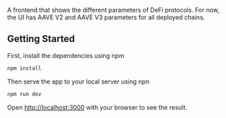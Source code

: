 A frontend that shows the different parameters of DeFi protocols. For now, the UI has AAVE V2 and AAVE V3 parameters for all deployed chains.

## Getting Started

First, install the dependencies using npm

```bash
npm install
```

Then serve the app to your local server using npn

```bash
npm run dev
```

Open [http://localhost:3000](http://localhost:3000) with your browser to see the result.
